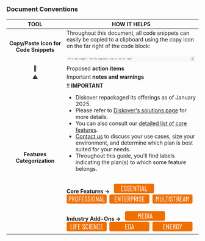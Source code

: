 ### Document Conventions

| TOOL | HOW IT HELPS |
| :---: | --- |
| **Copy/Paste Icon for Code Snippets** | Throughout this document, all code snippets can easily be copied to a clipboard using the copy icon on the far right of the code block:<br><br><img src="images/code_snippet.png" width=""> |
| 🔴 | Proposed **action items** |
| ⚠️ | Important **notes and warnings** |
| **Features Categorization** | ‼️ **IMPORTANT**<ul><li>Diskover repackaged its offerings as of January 2025.</li><li>Please refer to [Diskover's solutions page](https://diskoverdata.com/solutions/) for more details.</li><li>You can also consult our [detailed list of core features](https://diskoverdata.com/platform/features/).</li><li>[Contact us](https://diskoverdata.com/contact/) to discuss your use cases, size your environment, and determine which plan is best suited for your needs.</li><li>Throughout this guide, you'll find labels indicating the plan(s) to which some feature belongs.</li></ul><br>**Core Features →** &nbsp;&nbsp;<img src="images/button_edition_essential.png" width="105">&nbsp;&nbsp;<img src="images/button_edition_professional.png" width="105">&nbsp;&nbsp;<img src="images/button_edition_enterprise.png" width="105">&nbsp;&nbsp;<img src="images/button_edition_multistream.png" width="105"><br><br>**Industry Add-Ons →** &nbsp;&nbsp;<img src="images/button_edition_media.png" width="105">&nbsp;&nbsp;<img src="images/button_edition_life_science.png" width="105">&nbsp;&nbsp;<img src="images/button_edition_eda.png" width="105">&nbsp;&nbsp;<img src="images/button_edition_energy.png" width="105"> |

